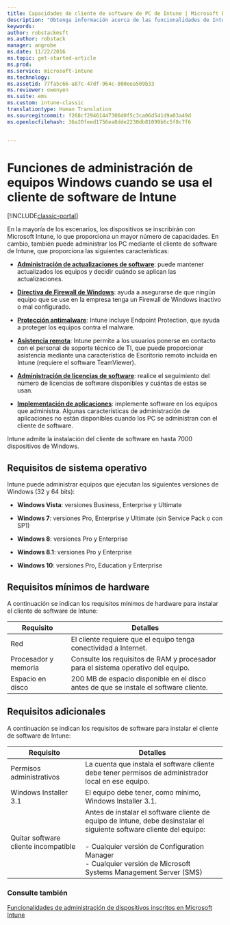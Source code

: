 ```yaml
---
title: Capacidades de cliente de software de PC de Intune | Microsoft Docs
description: "Obtenga información acerca de las funcionalidades de Intune cuando se administran PC Windows con el cliente de software de Intune."
keywords: 
author: robstackmsft
ms.author: robstack
manager: angrobe
ms.date: 11/22/2016
ms.topic: get-started-article
ms.prod: 
ms.service: microsoft-intune
ms.technology: 
ms.assetid: 77fa5c66-a87c-47df-964c-800eea509b33
ms.reviewer: owenyen
ms.suite: ems
ms.custom: intune-classic
translationtype: Human Translation
ms.sourcegitcommit: f268cf29461447306d0f5c3ca06d541d9a03a49d
ms.openlocfilehash: 36a20feed1756ea8dde2230db81099b6c5f8c7f6


---
```


# <a name="windows-pc-management-capabilities-when-you-use-the-intune-software-client"></a>Funciones de administración de equipos Windows cuando se usa el cliente de software de Intune

[!INCLUDE[classic-portal](../includes/classic-portal.md)]

En la mayoría de los escenarios, los dispositivos se inscribirán con Microsoft Intune, lo que proporciona un mayor número de capacidades. En cambio, también puede administrar los PC mediante el cliente de software de Intune, que proporciona las siguientes características:

-   **[Administración de actualizaciones de software](/intune/deploy-use/keep-windows-pcs-up-to-date-with-software-updates-in-microsoft-intune)**: puede mantener actualizados los equipos y decidir cuándo se aplican las actualizaciones.

-   **[Directiva de Firewall de Windows](/intune/deploy-use/help-protect-windows-pcs-using-windows-firewall-policies-in-microsoft-intune)**: ayuda a asegurarse de que ningún equipo que se use en la empresa tenga un Firewall de Windows inactivo o mal configurado.

-   **[Protección antimalware](/intune/deploy-use/help-secure-windows-pcs-with-endpoint-protection-for-microsoft-intune)**: Intune incluye Endpoint Protection, que ayuda a proteger los equipos contra el malware.

-   **[Asistencia remota](/intune/deploy-use/common-windows-pc-management-tasks-with-the-microsoft-intune-computer-client#request-and-provide-remote-assistance-to-windows-pcs-that-use-the-intune-client-software )**: Intune permite a los usuarios ponerse en contacto con el personal de soporte técnico de TI, que puede proporcionar asistencia mediante una característica de Escritorio remoto incluida en Intune (requiere el software TeamViewer).

-   **[Administración de licencias de software](/intune/deploy-use/manage-license-agreements-for-windows-pc-software-in-microsoft-intune)**: realice el seguimiento del número de licencias de software disponibles y cuántas de estas se usan.
-   **[Implementación de aplicaciones](/intune/deploy-use/add-apps-for-windows-pcs-in-microsoft-intune)**: implemente software en los equipos que administra. Algunas características de administración de aplicaciones no están disponibles cuando los PC se administran con el cliente de software.


Intune admite la instalación del cliente de software en hasta 7000 dispositivos de Windows.

## <a name="operating-system-requirements"></a>Requisitos de sistema operativo
Intune puede administrar equipos que ejecutan las siguientes versiones de Windows (32 y 64 bits):


-   **Windows Vista**: versiones Business, Enterprise y Ultimate

-   **Windows 7**: versiones Pro, Enterprise y Ultimate (sin Service Pack o con SP1)

-   **Windows 8**: versiones Pro y Enterprise

-   **Windows 8.1**: versiones Pro y Enterprise

- **Windows 10**: versiones Pro, Education y Enterprise


## <a name="minimum-hardware-requirements"></a>Requisitos mínimos de hardware
A continuación se indican los requisitos mínimos de hardware para instalar el cliente de software de Intune:

|Requisito|Detalles|
|---------------|--------------------|
|Red|El cliente requiere que el equipo tenga conectividad a Internet.|
|Procesador y memoria|Consulte los requisitos de RAM y procesador para el sistema operativo del equipo.|
|Espacio en disco|200 MB de espacio disponible en el disco antes de que se instale el software cliente.|

## <a name="further-requirements"></a>Requisitos adicionales
A continuación se indican los requisitos de software para instalar el cliente de software de Intune:

|Requisito|Detalles|
|---------------|--------------------|
|Permisos administrativos|La cuenta que instala el software cliente debe tener permisos de administrador local en ese equipo.|
|Windows Installer 3.1|El equipo debe tener, como mínimo, Windows Installer 3.1.|
|Quitar software cliente incompatible|Antes de instalar el software cliente de equipo de Intune, debe desinstalar el siguiente software cliente del equipo:<br /><br />- Cualquier versión de Configuration Manager<br />- Cualquier versión de Microsoft Systems Management Server (SMS)|

### <a name="see-also"></a>Consulte también
[Funcionalidades de administración de dispositivos inscritos en Microsoft Intune](./mobile-device-management-capabilities-in-microsoft-intune.md)



<!--HONumber=Dec16_HO3-->


